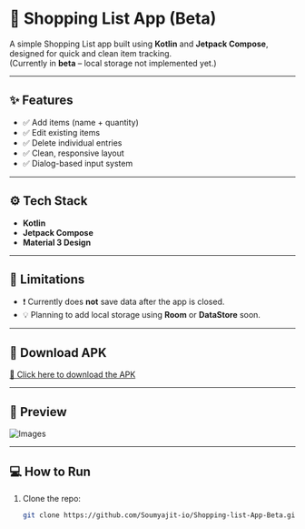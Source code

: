 # 🛒 Shopping List App (Beta)

A simple Shopping List app built using **Kotlin** and **Jetpack Compose**, designed for quick and clean item tracking.  
(Currently in **beta** – local storage not implemented yet.)

---

## ✨ Features

- ✅ Add items (name + quantity)
- ✅ Edit existing items
- ✅ Delete individual entries
- ✅ Clean, responsive layout
- ✅ Dialog-based input system

---

## ⚙️ Tech Stack

- **Kotlin**
- **Jetpack Compose**
- **Material 3 Design**

---

## 🚧 Limitations

- ❗ Currently does **not** save data after the app is closed.
- 💡 Planning to add local storage using **Room** or **DataStore** soon.

---

## 📱 Download APK

[🔗 Click here to download the APK](https://drive.google.com/file/d/1lw2Hvmzk7Wr3KNWOrM1-_4fzNYSd1zAD/view?usp=sharing)

---

## 📸 Preview

![Images](Images/)

---

## 💻 How to Run

1. Clone the repo:
   ```bash
   git clone https://github.com/Soumyajit-io/Shopping-list-App-Beta.git
